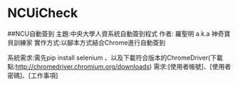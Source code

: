 # NCUiCheck
##NCU自動簽到
主題:中央大學人資系統自動簽到程式
作者: 羅聖明 a.k.a 神奇寶貝訓練家
實作方式:以腳本方式結合Chrome進行自動簽到

系統需求:需先pip install selenium 、以及下載符合版本的ChromeDriver(下載點:http://chromedriver.chromium.org/downloads)
需求:[使用者帳號]、[使用者密碼]、[工作事項]
